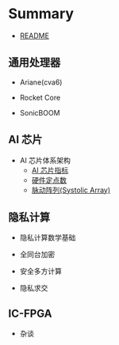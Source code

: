 # Summary

* [README](README.md)

## 通用处理器

* Ariane(cva6)

* Rocket Core

* SonicBOOM

## AI 芯片

* AI 芯片体系架构
	* [AI 芯片指标](./blog/AI/AI芯片指标.md)
	* [硬件定点数](./blog/hardfix/README.md)
	* [脉动阵列(Systolic Array)](./blog/hardalgo/systolic-array.md)
	
## 隐私计算

* 隐私计算数学基础

* 全同台加密

* 安全多方计算

* 隐私求交

## IC-FPGA

* 杂谈











